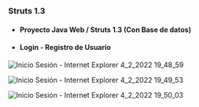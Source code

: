 ### Struts 1.3
- #### Proyecto Java Web / Struts 1.3 (Con Base de datos)
- #### Login - Registro de Usuario

![Inicio Sesión - Internet Explorer 4_2_2022 19_48_59](https://user-images.githubusercontent.com/88462536/152616172-0e2d7047-99e0-4050-8447-f98c9c42d991.png)

![Inicio Sesión - Internet Explorer 4_2_2022 19_49_53](https://user-images.githubusercontent.com/88462536/152616190-7a978eb2-b031-46bb-b955-976217180d0f.png)

![Inicio Sesión - Internet Explorer 4_2_2022 19_50_03](https://user-images.githubusercontent.com/88462536/152616208-cc8f6a9b-de62-40fb-be2a-f93ee5f6d17c.png)


